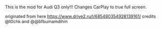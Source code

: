 This is the mod for Audi Q3 only!!! Changes CarPlay to true full screen.

originated from here https://www.drive2.ru/l/685480354928139161/
credits @t0chk and @@bfbumamdihm